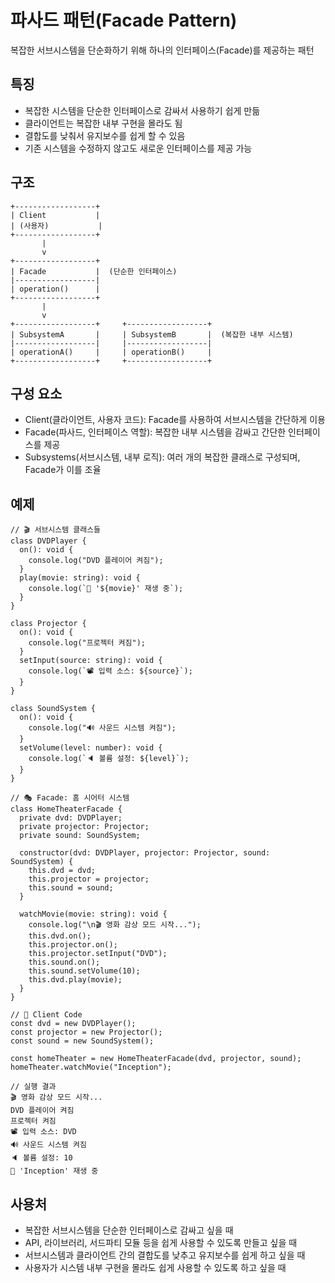 # 파사드 패턴(Facade Pattern)

복잡한 서브시스템을 단순화하기 위해 하나의 인터페이스(Facade)를 제공하는 패턴

## 특징

- 복잡한 시스템을 단순한 인터페이스로 감싸서 사용하기 쉽게 만듦
- 클라이언트는 복잡한 내부 구현을 몰라도 됨
- 결합도를 낮춰서 유지보수를 쉽게 할 수 있음
- 기존 시스템을 수정하지 않고도 새로운 인터페이스를 제공 가능
 
## 구조

```
+------------------+
| Client           |
| (사용자)           |
+------------------+
       |
       v
+------------------+
| Facade           |  (단순한 인터페이스)
|------------------|
| operation()      |
+------------------+
       |
       v
+------------------+     +------------------+
| SubsystemA       |     | SubsystemB       |  (복잡한 내부 시스템)
|------------------|     |------------------|
| operationA()     |     | operationB()     |
+------------------+     +------------------+
```

## 구성 요소

- Client(클라이언트, 사용자 코드): Facade를 사용하여 서브시스템을 간단하게 이용
- Facade(파사드, 인터페이스 역할): 복잡한 내부 시스템을 감싸고 간단한 인터페이스를 제공
- Subsystems(서브시스템, 내부 로직): 여러 개의 복잡한 클래스로 구성되며, Facade가 이를 조율


## 예제

```
// 🎬 서브시스템 클래스들
class DVDPlayer {
  on(): void {
    console.log("DVD 플레이어 켜짐");
  }
  play(movie: string): void {
    console.log(`🎥 '${movie}' 재생 중`);
  }
}

class Projector {
  on(): void {
    console.log("프로젝터 켜짐");
  }
  setInput(source: string): void {
    console.log(`📽 입력 소스: ${source}`);
  }
}

class SoundSystem {
  on(): void {
    console.log("🔊 사운드 시스템 켜짐");
  }
  setVolume(level: number): void {
    console.log(`🔈 볼륨 설정: ${level}`);
  }
}

// 🎭 Facade: 홈 시어터 시스템
class HomeTheaterFacade {
  private dvd: DVDPlayer;
  private projector: Projector;
  private sound: SoundSystem;

  constructor(dvd: DVDPlayer, projector: Projector, sound: SoundSystem) {
    this.dvd = dvd;
    this.projector = projector;
    this.sound = sound;
  }

  watchMovie(movie: string): void {
    console.log("\n🎬 영화 감상 모드 시작...");
    this.dvd.on();
    this.projector.on();
    this.projector.setInput("DVD");
    this.sound.on();
    this.sound.setVolume(10);
    this.dvd.play(movie);
  }
}

// 🎯 Client Code
const dvd = new DVDPlayer();
const projector = new Projector();
const sound = new SoundSystem();

const homeTheater = new HomeTheaterFacade(dvd, projector, sound);
homeTheater.watchMovie("Inception");

// 실행 결과
🎬 영화 감상 모드 시작...
DVD 플레이어 켜짐
프로젝터 켜짐
📽 입력 소스: DVD
🔊 사운드 시스템 켜짐
🔈 볼륨 설정: 10
🎥 'Inception' 재생 중
```

## 사용처

- 복잡한 서브시스템을 단순한 인터페이스로 감싸고 싶을 때
- API, 라이브러리, 서드파티 모듈 등을 쉽게 사용할 수 있도록 만들고 싶을 때
- 서브시스템과 클라이언트 간의 결합도를 낮추고 유지보수를 쉽게 하고 싶을 때
- 사용자가 시스템 내부 구현을 몰라도 쉽게 사용할 수 있도록 하고 싶을 때
